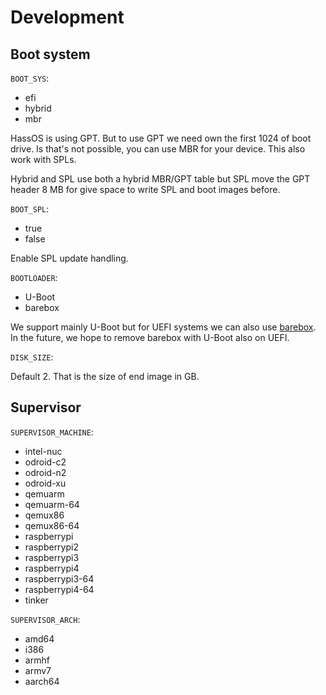 # Development

## Boot system

`BOOT_SYS`:

- efi
- hybrid
- mbr

HassOS is using GPT. But to use GPT we need own the first 1024 of boot drive. Is that's not possible, you can use MBR for your device. This also work with SPLs.

Hybrid and SPL use both a hybrid MBR/GPT table but SPL move the GPT header 8 MB for give space to write SPL and boot images before.

`BOOT_SPL`:

- true
- false

Enable SPL update handling.

`BOOTLOADER`:

- U-Boot
- barebox

We support mainly U-Boot but for UEFI systems we can also use [barebox](https://barebox.org/). In the future, we hope to remove barebox with U-Boot also on UEFI.

`DISK_SIZE`:

Default 2. That is the size of end image in GB.

## Supervisor

`SUPERVISOR_MACHINE`:

- intel-nuc
- odroid-c2
- odroid-n2
- odroid-xu
- qemuarm
- qemuarm-64
- qemux86
- qemux86-64
- raspberrypi
- raspberrypi2
- raspberrypi3
- raspberrypi4
- raspberrypi3-64
- raspberrypi4-64
- tinker

`SUPERVISOR_ARCH`:

- amd64
- i386
- armhf
- armv7
- aarch64

